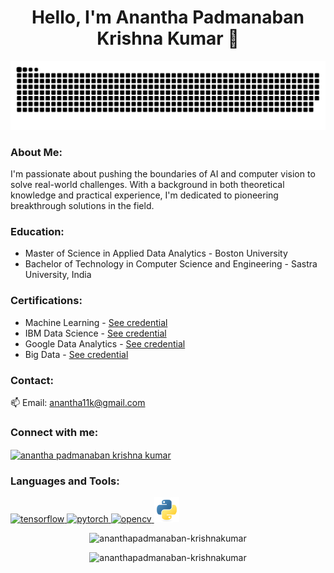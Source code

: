 <h1 align="center">Hello, I'm Anantha Padmanaban Krishna Kumar 👋</h1>

<div align="center">
  <a href="https://github.com/AnanthaPadmanaban-KrishnaKumar">
    <img src="https://github.com/1999AZZAR/1999AZZAR/blob/main/resources/img/grid-snake.svg" alt="snake" />
  </a>
</div>

### About Me:
I'm passionate about pushing the boundaries of AI and computer vision to solve real-world challenges. With a background in both theoretical knowledge and practical experience, I'm dedicated to pioneering breakthrough solutions in the field.

### Education:
* Master of Science in Applied Data Analytics - Boston University
* Bachelor of Technology in Computer Science and Engineering - Sastra University, India

### Certifications:
* Machine Learning - [See credential](https://www.coursera.org/account/accomplishments/certificate/CAHB8ZZ4ETU6)
* IBM Data Science - [See credential](https://www.coursera.org/account/accomplishments/specialization/certificate/9U989P7SHPYD)
* Google Data Analytics - [See credential](https://www.coursera.org/account/accomplishments/specialization/certificate/DN7AK6FR844A)
* Big Data - [See credential](https://www.coursera.org/account/accomplishments/specialization/NQ5LRRTVKADH)

### Contact:
📫 Email: anantha11k@gmail.com

<h3 align="left">Connect with me:</h3>
<p align="left">
  <a href="https://linkedin.com/in/anantha-padmanaban-krishna-kumar/" target="blank">
    <img align="center" src="https://raw.githubusercontent.com/rahuldkjain/github-profile-readme-generator/master/src/images/icons/Social/linked-in-alt.svg" alt="anantha padmanaban krishna kumar" height="30" width="40" />
  </a>
</p>

<h3 align="left">Languages and Tools:</h3>
<p align="left">
  <a href="https://www.tensorflow.org" target="_blank" rel="noreferrer">
    <img src="https://www.vectorlogo.zone/logos/tensorflow/tensorflow-icon.svg" alt="tensorflow" width="40" height="40"/>
  </a>
  <a href="https://pytorch.org/" target="_blank" rel="noreferrer">
    <img src="https://www.vectorlogo.zone/logos/pytorch/pytorch-icon.svg" alt="pytorch" width="40" height="40"/>
  </a>
  <a href="https://opencv.org/" target="_blank" rel="noreferrer">
    <img src="https://www.vectorlogo.zone/logos/opencv/opencv-icon.svg" alt="opencv" width="40" height="40"/>
  </a>
  <a href="https://www.python.org" target="_blank" rel="noreferrer">
    <img src="https://raw.githubusercontent.com/devicons/devicon/master/icons/python/python-original.svg" alt="python" width="40" height="40"/>
  </a>
  <!-- Add more icons and links for your preferred languages and tools here -->
</p>

<p align="center">
  <img src="https://github-readme-stats.vercel.app/api?username=ananthapadmanaban-krishnakumar&show_icons=true&locale=en" alt="ananthapadmanaban-krishnakumar" />
</p>

<p align="center">
  <img src="https://github-readme-streak-stats.herokuapp.com/?user=ananthapadmanaban-krishnakumar" alt="ananthapadmanaban-krishnakumar" />
</p>
